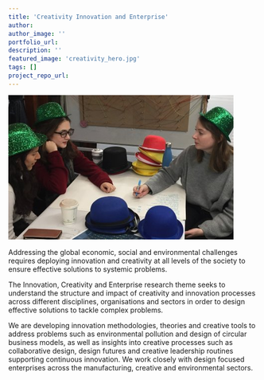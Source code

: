 ```yaml
---
title: 'Creativity Innovation and Enterprise'
author:
author_image: ''
portfolio_url:
description: ''
featured_image: 'creativity_hero.jpg'
tags: []
project_repo_url:
---
```


![](./creativity_hero.jpg)

Addressing the global economic, social and environmental challenges requires  deploying innovation and creativity at all levels of the society to ensure effective solutions to systemic problems.

The Innovation, Creativity and Enterprise research theme  seeks to understand the structure and impact of creativity and innovation processes across different disciplines, organisations and sectors in order to design effective solutions to tackle complex problems.

We are developing innovation methodologies, theories and creative tools to address problems such as environmental pollution and design of circular business models, as well as insights into creative processes such as collaborative design, design futures and creative leadership routines supporting continuous innovation. We work closely with design focused enterprises across the manufacturing, creative and environmental sectors.

